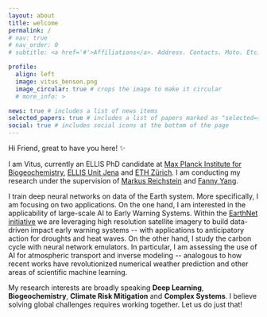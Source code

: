 ```yaml
---
layout: about
title: welcome
permalink: /
# nav: true
# nav_order: 0
# subtitle: <a href='#'>Affiliations</a>. Address. Contacts. Moto. Etc.

profile:
  align: left
  image: vitus_benson.png
  image_circular: true # crops the image to make it circular
  # more_info: >

news: true # includes a list of news items
selected_papers: true # includes a list of papers marked as "selected={true}"
social: true # includes social icons at the bottom of the page
---
```


Hi Friend, great to have you here! :sparkles:

I am Vitus, currently an ELLIS PhD candidate at [Max Planck Institute for Biogeochemistry](https://www.bgc-jena.mpg.de/), [ELLIS Unit Jena](https://www.ellis-jena.ai/) and [ETH Zürich](https://sml.inf.ethz.ch/). I am conducting my research under the supervision of [Markus Reichstein](https://www.bgc-jena.mpg.de/bgi/index.php/People/MarkusReichstein) and [Fanny Yang](https://sml.inf.ethz.ch/group/fannyy/).

I train deep neural networks on data of the Earth system. More specifically, I am focusing on two applications. On the one hand, I am interested in the applicability of large-scale AI to Early Warning Systems. Within the [EarthNet initiative](https://www.earthnet.tech) we are leveraging high resolution satellite imagery to build data-driven impact early warning systems -- with applications to anticipatory action for droughts and heat waves. On the other hand, I study the carbon cycle with neural network emulators. In particular, I am assessing the use of AI for atmospheric transport and inverse modeling -- analogous to how recent works have revolutionized numerical weather prediction and other areas of scientific machine learning.

My research interests are broadly speaking **Deep Learning**, **Biogeochemistry**, **Climate Risk Mitigation** and **Complex Systems**. I believe solving global challenges requires working together. Let us do just that!
